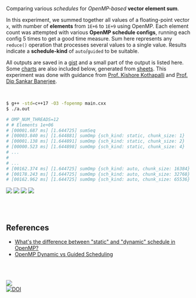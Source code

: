 Comparing various *schedules* for *OpenMP-based* **vector element sum**.

In this experiment, we summed together all values of a floating-point vector
`x`, with number of **elements** from `1E+6` to `1E+9` using OpenMP. Each
element count was attempted with various **OpenMP schedule configs**, running
each config 5 times to get a good time measure. Sum here represents any
`reduce()` operation that processes several values to a single value. Results
indicate a **schedule-kind** of `auto`/`guided` to be suitable.

All outputs are saved in a [gist] and a small part of the output is listed here.
Some [charts] are also included below, generated from [sheets]. This experiment
was done with guidance from [Prof. Kishore Kothapalli] and
[Prof. Dip Sankar Banerjee].

<br>

```bash
$ g++ -std=c++17 -O3 -fopenmp main.cxx
$ ./a.out

# OMP_NUM_THREADS=12
# # Elements 1e+06
# [00001.687 ms] [1.644725] sumSeq
# [00003.840 ms] [1.644881] sumOmp {sch_kind: static, chunk_size: 1}
# [00001.138 ms] [1.644891] sumOmp {sch_kind: static, chunk_size: 2}
# [00000.523 ms] [1.644898] sumOmp {sch_kind: static, chunk_size: 4}
# ...
#
# ...
# [00162.374 ms] [1.644725] sumOmp {sch_kind: auto, chunk_size: 16384}
# [00178.243 ms] [1.644725] sumOmp {sch_kind: auto, chunk_size: 32768}
# [00162.962 ms] [1.644725] sumOmp {sch_kind: auto, chunk_size: 65536}
```

[![](https://i.imgur.com/y6iakEW.png)][sheetp]
[![](https://i.imgur.com/bDR4ydK.png)][sheetp]
[![](https://i.imgur.com/RWeyzab.png)][sheetp]
[![](https://i.imgur.com/x9fXslg.png)][sheetp]

<br>
<br>


## References

- [What's the difference between "static" and "dynamic" schedule in OpenMP?](https://stackoverflow.com/a/10852852/1413259)
- [OpenMP Dynamic vs Guided Scheduling](https://stackoverflow.com/a/43047074/1413259)

<br>
<br>


[![](https://i.imgur.com/nTqPMNA.jpg)](https://knowyourcodelyokofacts.tumblr.com/post/49493220478/jeremy-belpois-jeremy-is-known-to-have-been)<br>
[![DOI](https://zenodo.org/badge/424940871.svg)](https://zenodo.org/badge/latestdoi/424940871)


[Prof. Dip Sankar Banerjee]: https://sites.google.com/site/dipsankarban/
[Prof. Kishore Kothapalli]: https://faculty.iiit.ac.in/~kkishore/
[gist]: https://gist.github.com/wolfram77/89a017ee65c92ca062e21b23b987d321
[charts]: https://imgur.com/a/sb8jZko
[sheets]: https://docs.google.com/spreadsheets/d/1m0IhoxjrarXYqE6yr_NdHlIrNn9QpkkOrHPidmNTcbo/edit?usp=sharing
[sheetp]: https://docs.google.com/spreadsheets/d/e/2PACX-1vTlIUrPp-YXzG2Svlwrg-uVZLja-csxl1m6iMEv9RXC0vxo9O_Ra5S4_ztl1PUg79QU4I3XefV3V7dJ/pubhtml
